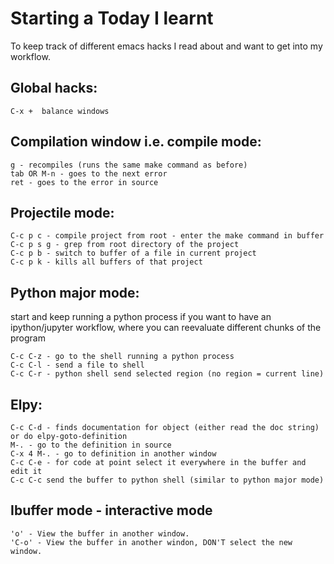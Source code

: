 # Starting a Today I learnt 

To keep track of different emacs hacks I read about and want to get into my workflow.

## Global hacks:
    C-x +  balance windows 

## Compilation window i.e. compile mode: 
    g - recompiles (runs the same make command as before)
    tab OR M-n - goes to the next error
    ret - goes to the error in source


## Projectile mode:
    C-c p c - compile project from root - enter the make command in buffer
    C-c p s g - grep from root directory of the project
    C-c p b - switch to buffer of a file in current project
    C-c p k - kills all buffers of that project
 
## Python major mode:
start and keep running a python process if you want to have an ipython/jupyter workflow, where you can reevaluate different chunks of the program

    C-c C-z - go to the shell running a python process
    C-c C-l - send a file to shell 
    C-c C-r - python shell send selected region (no region = current line)

## Elpy:
    C-c C-d - finds documentation for object (either read the doc string) or do elpy-goto-definition
    M-. - go to the definition in source
    C-x 4 M-. - go to definition in another window
    C-c C-e - for code at point select it everywhere in the buffer and edit it
    C-c C-c send the buffer to python shell (similar to python major mode)

## Ibuffer mode - interactive mode

    'o' - View the buffer in another window.
    'C-o' - View the buffer in another windon, DON'T select the new window.
